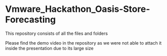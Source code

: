 # Vmware_Hackathon_Oasis-Store-Forecasting
This repository consists of all the files and folders

Please find the demo video in the repository as we were not able to attach it inside the presentation due to its large size
